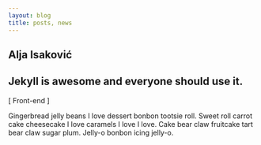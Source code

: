```yaml
---
layout: blog
title: posts, news
---
```


<div class="talks">
	<div class="talks-one" id="{{ site.baseurl }}/{{ member.page|downcase }}">
		<div class="talk-info-page">
			<h2 class="member-name">
				Alja Isaković
			</h2>
			<h2 class="talk-title">
				Jekyll is awesome and everyone should use it.
				</h2>
				<p class="talk-role">
				[ Front-end ]
				</p>
				<p class="talk-description">
				Gingerbread jelly beans I love dessert bonbon tootsie roll. Sweet roll carrot cake cheesecake I love caramels I love I love. Cake bear claw fruitcake tart bear claw sugar plum. Jelly-o bonbon icing jelly-o.
				</p>
			</div>
		</div>
</div>